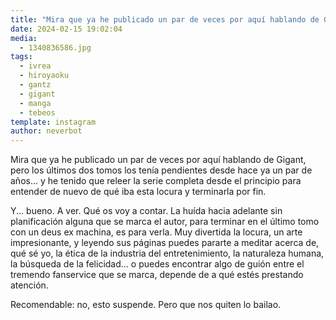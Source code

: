 ```yaml
---
title: "Mira que ya he publicado un par de veces por aquí hablando de Gigant, pero los últimos dos tomos los tenía pendientes desde hace ya un par de años"
date: 2024-02-15 19:02:04
media: 
  - 1340836586.jpg
tags: 
  - ivrea
  - hiroyaoku
  - gantz
  - gigant
  - manga
  - tebeos
template: instagram
author: neverbot
---
```


Mira que ya he publicado un par de veces por aquí hablando de Gigant, pero los últimos dos tomos los tenía pendientes desde hace ya un par de años... y he tenido que releer la serie completa desde el principio para entender de nuevo de qué iba esta locura y terminarla por fin.

Y... bueno. A ver. Qué os voy a contar. La huída hacia adelante sin planificación alguna que se marca el autor, para terminar en el último tomo con un deus ex machina, es para verla. Muy divertida la locura, un arte impresionante, y leyendo sus páginas puedes pararte a meditar acerca de, qué sé yo, la ética de la industria del entretenimiento, la naturaleza humana, la búsqueda de la felicidad... o puedes encontrar algo de guión entre el tremendo fanservice que se marca, depende de a qué estés prestando atención.

Recomendable: no, esto suspende. Pero que nos quiten lo bailao.
